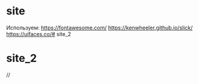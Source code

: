 # site
Используем:
https://fontawesome.com/
https://kenwheeler.github.io/slick/
https://uifaces.co/# site_2
# site_2
//

